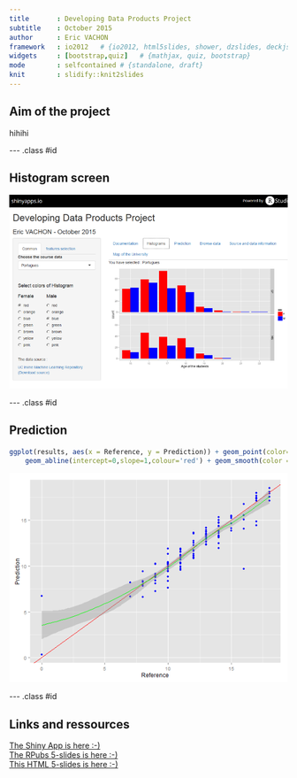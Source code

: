 ```yaml
---
title       : Developing Data Products Project
subtitle    : October 2015
author      : Eric VACHON
framework   : io2012   # {io2012, html5slides, shower, dzslides, deckjs...}
widgets     : [bootstrap,quiz]   # {mathjax, quiz, bootstrap}
mode        : selfcontained # {standalone, draft}
knit        : slidify::knit2slides
---
```

<!--
library(slidify)
setwd("D:\\_MOOC_\\git\\Developing_Data_Products")
publish(title = 'Developing Data Products Project', 'index.html', host = 'rpubs') 
-->

## Aim of the project
hihihi

--- .class #id 

## Histogram screen
![img](./www/screen.png)

--- .class #id  

## Prediction


```r
ggplot(results, aes(x = Reference, y = Prediction)) + geom_point(color='blue') + 
    geom_abline(intercept=0,slope=1,colour='red') + geom_smooth(color = 'green')
```

![plot of chunk unnamed-chunk-2](assets/fig/unnamed-chunk-2-1.png) 

--- .class #id  
## Links and ressources

[The Shiny App is here :-)](https://ervachon.shinyapps.io/Developing_Data_Products)  
[The RPubs 5-slides is here :-)](http://rpubs.com/ervachon/117127)  
[This HTML  5-slides is here :-)](http://ervachon.github.io/Developing_Data_Products/)  
  
 
